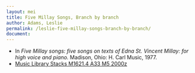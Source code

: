 ```yaml
---
layout: mei
title: Five Millay Songs, Branch by branch
author: Adams, Leslie
permalink: /leslie-five-millay-songs-branch-by-branch/
document:
---
```


- In *Five Millay songs: five songs on texts of Edna St. Vincent Millay: for high voice and piano.* Madison, Ohio: H. Carl Music, 1977.
- <a href="https://tufts.primo.exlibrisgroup.com/permalink/01TUN_INST/1kc9gia/alma991011097839703851" target="_blank"> Music Library Stacks M1621.4 A33 M5 2000z</a>
